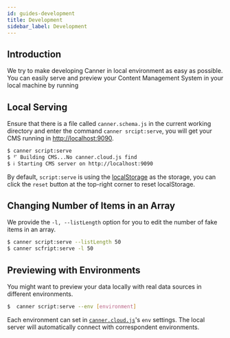 ```yaml
---
id: guides-development
title: Development
sidebar_label: Development
---
```


## Introduction

We try to make developing Canner in local environment as easy as possible. You can easily serve and preview your Content Management System in your local machine by running

## Local Serving

Ensure that there is a file called `canner.schema.js` in the current working directory and enter the command `canner srcipt:serve`, you will get your CMS running in [http://localhost:9090](http://localhost:9090).

```sh
$ canner script:serve
$ ⠋ Building CMS...No canner.cloud.js find
$ ℹ Starting CMS server on http://localhost:9090
```

By default, `script:serve` is using the [localStorage](https://developer.mozilla.org/en-US/docs/Web/API/Window/localStorage) as the storage, you can click the `reset` button at the top-right corner to reset localStorage.

## Changing Number of Items in an Array

We provide the `-l, --listLength` option for you to edit the number of fake items in an array.

```sh
$ canner script:serve --listLength 50
$ canner scfript:serve -l 50
```

## Previewing with Environments

You might want to preview your data locally with real data sources in different environments.

```sh
$  canner script:serve --env [environment]
```

Each environment can set in [`canner.cloud.js`](cli-canner-cloud-js#environment-env)'s `env` settings. The local server will automatically connect with correspondent environments.

